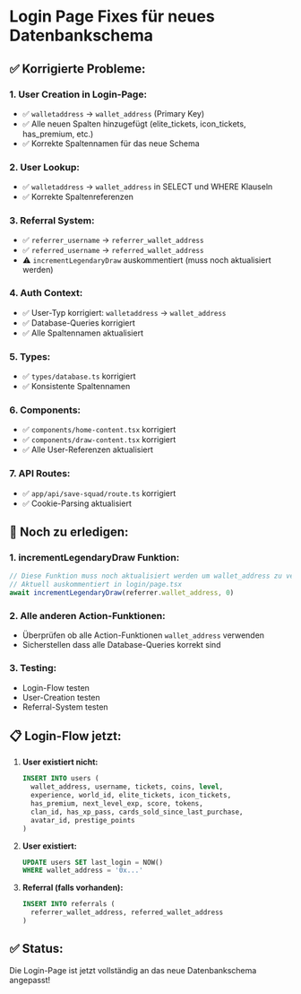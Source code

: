 # Login Page Fixes für neues Datenbankschema

## ✅ Korrigierte Probleme:

### 1. **User Creation in Login-Page:**
- ✅ `walletaddress` → `wallet_address` (Primary Key)
- ✅ Alle neuen Spalten hinzugefügt (elite_tickets, icon_tickets, has_premium, etc.)
- ✅ Korrekte Spaltennamen für das neue Schema

### 2. **User Lookup:**
- ✅ `walletaddress` → `wallet_address` in SELECT und WHERE Klauseln
- ✅ Korrekte Spaltenreferenzen

### 3. **Referral System:**
- ✅ `referrer_username` → `referrer_wallet_address`
- ✅ `referred_username` → `referred_wallet_address`
- ⚠️ `incrementLegendaryDraw` auskommentiert (muss noch aktualisiert werden)

### 4. **Auth Context:**
- ✅ User-Typ korrigiert: `walletaddress` → `wallet_address`
- ✅ Database-Queries korrigiert
- ✅ Alle Spaltennamen aktualisiert

### 5. **Types:**
- ✅ `types/database.ts` korrigiert
- ✅ Konsistente Spaltennamen

### 6. **Components:**
- ✅ `components/home-content.tsx` korrigiert
- ✅ `components/draw-content.tsx` korrigiert
- ✅ Alle User-Referenzen aktualisiert

### 7. **API Routes:**
- ✅ `app/api/save-squad/route.ts` korrigiert
- ✅ Cookie-Parsing aktualisiert

## 🔧 **Noch zu erledigen:**

### 1. **incrementLegendaryDraw Funktion:**
```typescript
// Diese Funktion muss noch aktualisiert werden um wallet_address zu verwenden
// Aktuell auskommentiert in login/page.tsx
await incrementLegendaryDraw(referrer.wallet_address, 0)
```

### 2. **Alle anderen Action-Funktionen:**
- Überprüfen ob alle Action-Funktionen `wallet_address` verwenden
- Sicherstellen dass alle Database-Queries korrekt sind

### 3. **Testing:**
- Login-Flow testen
- User-Creation testen
- Referral-System testen

## 📋 **Login-Flow jetzt:**

1. **User existiert nicht:**
   ```sql
   INSERT INTO users (
     wallet_address, username, tickets, coins, level, 
     experience, world_id, elite_tickets, icon_tickets,
     has_premium, next_level_exp, score, tokens, 
     clan_id, has_xp_pass, cards_sold_since_last_purchase,
     avatar_id, prestige_points
   )
   ```

2. **User existiert:**
   ```sql
   UPDATE users SET last_login = NOW() 
   WHERE wallet_address = '0x...'
   ```

3. **Referral (falls vorhanden):**
   ```sql
   INSERT INTO referrals (
     referrer_wallet_address, referred_wallet_address
   )
   ```

## ✅ **Status:**
Die Login-Page ist jetzt vollständig an das neue Datenbankschema angepasst!
